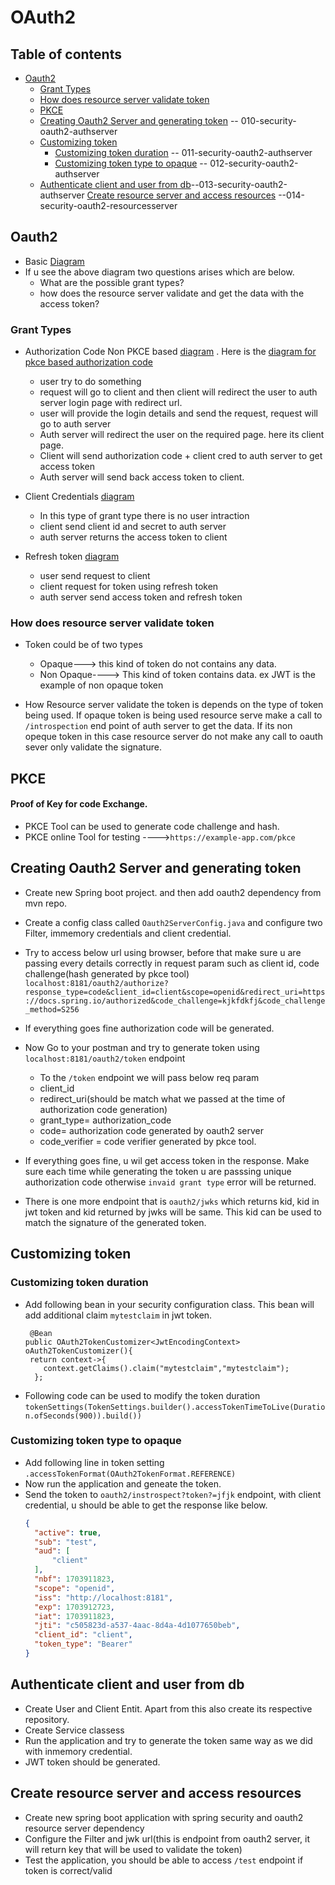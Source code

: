 # OAuth2
## Table of contents
- [Oauth2](#oauth2)
  - [Grant Types](#grant-types)
  - [How does resource server validate token](#how-does-resource-server-validte-token)
  - [PKCE](#pkce)
  - [Creating Oauth2 Server and generating token](#creating-oauth2-server-and-generating-token)  -- 010-security-oauth2-authserver
  - [Customizing token](#customizing-token)
    - [Customizing token duration](#customizing-token-duration)  -- 011-security-oauth2-authserver
    - [Customizing token type to opaque](#customizing-token-type-to-opaque)  -- 012-security-oauth2-authserver
  - [Authenticate client and user from db](#authenticate-client-and-user-from-db)--013-security-oauth2-authserver
   [Create resource server and access resources](#create-resource-server-and-access-resources) --014-security-oauth2-resourcesserver
      
## Oauth2
- Basic [Diagram](/oauth2-basic.png)
- If u see the above diagram two questions arises which are below.
   - What are the possible grant types?
   - how does the resource server validate and get the data with the access token?
### Grant Types
- Authorization Code Non PKCE based [diagram](/oauth2-authorizationcode.png) . Here is the [diagram for pkce based authorization code](/oauth2-authorizationcode-with-pkce.png)
   - user try to do something
   - request will go to client and then client will redirect the user to auth server login page with redirect url.
   - user will provide the login details and send the request, request will go to auth server
   - Auth server will redirect the user on the required page. here its client page.
   - Client will send authorization code + client cred to auth server to get access token
   - Auth server will send back access token to client.
 
- Client Credentials [diagram](/client-credentials.png)
   - In this type of grant type there is no user intraction
   - client send client id and secret to auth server
   - auth server returns the access token to client
- Refresh token [diagram](/oauth2-refresh-token.png)
   - user send request to client
   - client request for token using refresh token
   - auth server send access token and refresh token
### How does resource server validate token
- Token could be of two types
  - Opaque---> this kind of token do not contains any data.
  - Non Opaque----> This kind of token contains data. ex JWT is the example of non opaque token
 
- How Resource server validate the token is depends on the type of token being used. If opaque token is being used resource serve make a call to ```/introspection``` end point of auth server to get the data. If its non opeque token in this case resource server do not make any call to oauth sever only validate the signature.

## PKCE
#### Proof of Key for code Exchange.
- PKCE Tool can be used to generate code challenge and hash.
- PKCE online Tool for testing ---->```https://example-app.com/pkce```

## Creating Oauth2 Server and generating token
- Create new Spring boot project. and then add oauth2 dependency from mvn repo.
- Create a config class called ```Oauth2ServerConfig.java``` and configure two Filter, immemory credentials and client credential.
- Try to access below url using browser, before that make sure u are passing every details correctly in request param such as client id, code challenge(hash generated by pkce tool)
  ```localhost:8181/oauth2/authorize?response_type=code&client_id=client&scope=openid&redirect_uri=https://docs.spring.io/authorized&code_challenge=kjkfdkfj&code_challenge_method=S256```
- If everything goes fine authorization code will be generated.
- Now Go to your postman and try to generate token using ```localhost:8181/oauth2/token``` endpoint
  - To the ```/token``` endpoint we will pass below req param
  - client_id
  - redirect_uri(should be match what we passed at the time of authorization code generation)
  - grant_type= authorization_code
  - code= authorization code generated by oauth2 server
  - code_verifier = code verifier generated by pkce tool.
 
- If everything goes fine, u wil get access token in the response. Make sure each time while generating the token u are passsing unique authorization code otherwise ```invaid grant type``` error will be returned.
- There is one more endpoint that is ```oauth2/jwks``` which returns kid, kid in jwt token and kid returned by jwks will be same. This kid can be used to match the signature of the generated token.

## Customizing token
### Customizing token duration
- Add following bean in your security configuration class. This bean will add additional claim ```mytestclaim``` in jwt token.
  ```
   @Bean
  public OAuth2TokenCustomizer<JwtEncodingContext> oAuth2TokenCustomizer(){
   return context->{
      context.getClaims().claim("mytestclaim","mytestclaim");
    };
  ```
- Following code can be used to modify the token duration
  ```tokenSettings(TokenSettings.builder().accessTokenTimeToLive(Duration.ofSeconds(900)).build())```

### Customizing token type to opaque
- Add following line in token setting
  ```.accessTokenFormat(OAuth2TokenFormat.REFERENCE)```
- Now run the application and geneate the token.
- Send the token to ```oauth2/instrospect?token?=jfjk``` endpoint, with client credential, u should be able to get the response like below.
  ```json
  {
    "active": true,
    "sub": "test",
    "aud": [
        "client"
    ],
    "nbf": 1703911823,
    "scope": "openid",
    "iss": "http://localhost:8181",
    "exp": 1703912723,
    "iat": 1703911823,
    "jti": "c505823d-a537-4aac-8d4a-4d1077650beb",
    "client_id": "client",
    "token_type": "Bearer"
  }

## Authenticate client and user from db
- Create User and Client Entit. Apart from this also create its respective repository.
- Create Service classess
- Run the application and try to generate the token same way as we did with inmemory credential.
- JWT token should be generated.
## Create resource server and access resources
- Create new spring boot application with spring security and oauth2 resource server dependency
- Configure the Filter and jwk url(this is endpoint from oauth2 server, it will return key that will be used to validate the token)
- Test the application, you should be able to access ```/test``` endpoint if token is correct/valid
